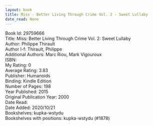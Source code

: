```yaml
---
layout: book
title: Miss - Better Living Through Crime Vol. 2 - Sweet Lullaby
date_read: None
---
```


Book Id: 29759666<br />
Title: Miss: Better Living Through Crime Vol. 2: Sweet Lullaby<br />
Author: Philippe Thirault<br />
Author l-f: Thirault, Philippe<br />
Additional Authors: Marc Riou, Mark Vigouroux<br />
ISBN: <br />
My Rating: 0<br />
Average Rating: 3.83<br />
Publisher: Humanoids<br />
Binding: Kindle Edition<br />
Number of Pages: 198<br />
Year Published: 2015<br />
Original Publication Year: 2000<br />
Date Read: <br />
Date Added: 2020/10/21<br />
Bookshelves: kupka-wstydu<br />
Bookshelves with positions: kupka-wstydu (#1878)<br />

